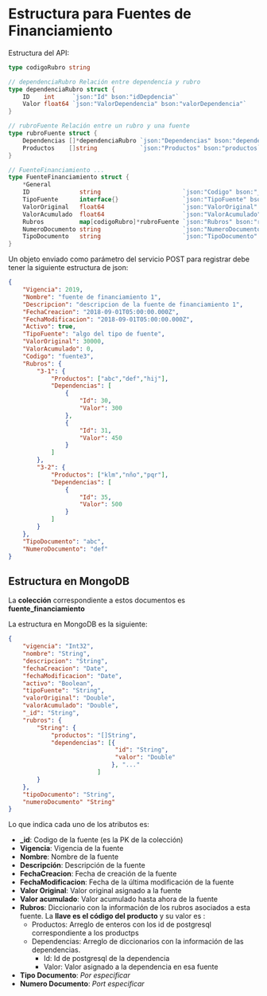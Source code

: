 # Estructura para Fuentes de Financiamiento
Estructura del API:


```go 
type codigoRubro string

// dependenciaRubro Relación entre dependencia y rubro
type dependenciaRubro struct {
	ID    int     `json:"Id" bson:"idDepdencia"`
	Valor float64 `json:"ValorDependencia" bson:"valorDependencia"`
}

// rubroFuente Relación entre un rubro y una fuente
type rubroFuente struct {
	Dependencias []*dependenciaRubro `json:"Dependencias" bson:"dependencias"`
	Productos    []string            `json:"Productos" bson:"productos`
}

// FuenteFinanciamiento ...
type FuenteFinanciamiento struct {
	*General
	ID              string                       `json:"Codigo" bson:"_id,omitempty"`
	TipoFuente      interface{}                  `json:"TipoFuente" bson"tipoFuente"`
	ValorOriginal   float64                      `json:"ValorOriginal" bson:"valorOriginal"`
	ValorAcumulado  float64                      `json:"ValorAcumulado" bson"valorAcumulado"`
	Rubros          map[codigoRubro]*rubroFuente `json:"Rubros" bson:"rubros"`
	NumeroDocumento string                       `json:"NumeroDocumento" bson:"numeroDocumento"`
	TipoDocumento   string                       `json:"TipoDocumento" bson:"tipoDocumento"`
}
```

Un objeto enviado como parámetro del servicio POST para registrar debe tener la siguiente estructura de json:
```json
{
	"Vigencia": 2019,
	"Nombre": "fuente de financiamiento 1",
	"Descripcion": "descripcion de la fuente de financiamiento 1",
	"FechaCreacion": "2018-09-01T05:00:00.000Z",
	"FechaModificacion": "2018-09-01T05:00:00.000Z",
	"Activo": true,
	"TipoFuente": "algo del tipo de fuente",
	"ValorOriginal": 30000,
	"ValorAcumulado": 0,
	"Codigo": "fuente3",
	"Rubros": {
		"3-1": {
			"Productos": ["abc","def","hij"],
			"Dependencias": [
				{
					"Id": 30,
					"Valor": 300
				},
				{
					"Id": 31,
					"Valor": 450
				}
			]
		},
		"3-2": {
			"Productos": ["klm","nño","pqr"],
			"Dependencias": [
				{
					"Id": 35,
					"Valor": 500
				}
			]
		}
	},
	"TipoDocumento": "abc",
	"NumeroDocumento": "def"
}
```

## Estructura en MongoDB

La **colección** correspondiente a estos documentos es **fuente_financiamiento**

La estructura en MongoDB es la siguiente:

```json
{
	"vigencia": "Int32",
	"nombre": "String",
	"descripcion": "String",
	"fechaCreacion": "Date",
	"fechaModificacion": "Date",
	"activo": "Boolean",
	"tipoFuente": "String",
	"valorOriginal": "Double",
	"valorAcumulado": "Double",
	"_id": "String",
	"rubros": {
		"String": {
			"productos": "[]String",
			"dependencias": [{
                              "id": "String",
                              "valor": "Double"
                             }, "..."
                         ]
		}
	},
	"tipoDocumento": "String",
	"numeroDocumento" "String"
}
```

Lo que indica cada uno de los atributos es:
* **_id**: Codigo de la fuente (es la PK de la colección)
* **Vigencia**: Vigencia de la fuente
* **Nombre**: Nombre de la fuente
* **Descripción**: Descripción de la fuente 
* **FechaCreacion**: Fecha de creación de la fuente
* **FechaModificacion**: Fecha de la última modificación de la fuente
* **Valor Original**: Valor original asignado a la fuente
* **Valor acumulado**: Valor acumulado hasta ahora de la fuente
* **Rubros**: Diccionario con la información de los rubros asociados a esta fuente. La **llave es el código del producto** y su valor es :
   * Productos: Arreglo de enteros con los id de postgresql correspondiente a los productps
   * Dependencias: Arreglo de diccionarios con la información de las dependencias. 
      * Id: Id de postgresql de la dependencia
      * Valor: Valor asignado a la dependencia en esa fuente
* **Tipo Documento**: _Por especificar_
* **Numero Documento**: _Port especificar_
